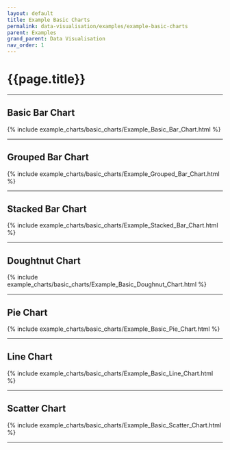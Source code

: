 ```yaml
---
layout: default
title: Example Basic Charts
permalink: data-visualisation/examples/example-basic-charts
parent: Examples
grand_parent: Data Visualisation
nav_order: 1
---
```


# {{page.title}}

---

## Basic Bar Chart

{% include example_charts/basic_charts/Example_Basic_Bar_Chart.html %}

---

## Grouped Bar Chart

{% include example_charts/basic_charts/Example_Grouped_Bar_Chart.html %}

---

## Stacked Bar Chart

{% include example_charts/basic_charts/Example_Stacked_Bar_Chart.html %}

---

## Doughtnut Chart

{% include example_charts/basic_charts/Example_Basic_Doughnut_Chart.html %}

---

## Pie Chart

{% include example_charts/basic_charts/Example_Basic_Pie_Chart.html %}

---

## Line Chart

{% include example_charts/basic_charts/Example_Basic_Line_Chart.html %}

---

## Scatter Chart

{% include example_charts/basic_charts/Example_Basic_Scatter_Chart.html %}

---